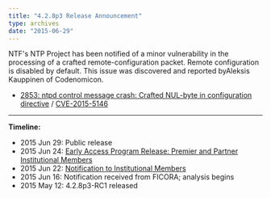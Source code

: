 ```yaml
---
title: "4.2.8p3 Release Announcement"
type: archives
date: "2015-06-29"
---
```


NTF's NTP Project has been notified of a minor vulnerability in the processing of a crafted remote-configuration packet. Remote configuration is disabled by default. This issue was discovered and reported byAleksis Kauppinen of Codenomicon.

* [2853: ntpd control message crash: Crafted NUL-byte in configuration directive](/support/securitynotice/ntpbug2853/) / [CVE-2015-5146](https://nvd.nist.gov/vuln/detail/CVE-2015-5146/)

* * *

**Timeline:**

* 2015 Jun 29: Public release
* 2015 Jun 24: [Early Access Program Release: Premier and Partner Institutional Members](https://www.nwtime.org/membership/benefits/)
* 2015 Jun 22: [Notification to Institutional Members](https://www.nwtime.org/membership/benefits/)
* 2015 Jun 16: Notification received from FICORA; analysis begins
* 2015 May 12: 4.2.8p3-RC1 released